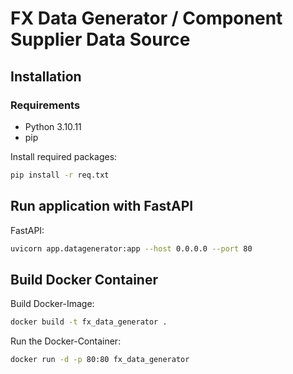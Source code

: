 ﻿# FX Data Generator / Component Supplier Data Source

## Installation

### Requirements

- Python 3.10.11
- pip

Install required packages:

```bash
pip install -r req.txt
 ```

## Run application with FastAPI

FastAPI:

```bash
uvicorn app.datagenerator:app --host 0.0.0.0 --port 80
```

## Build Docker Container

Build Docker-Image:

```bash
docker build -t fx_data_generator .
```

Run the Docker-Container:

```bash
docker run -d -p 80:80 fx_data_generator
```


